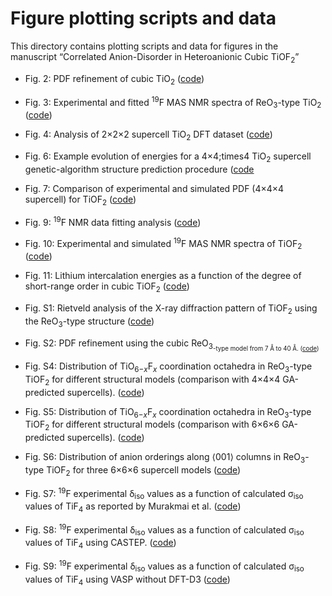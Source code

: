 # Figure plotting scripts and data

This directory contains plotting scripts and data for figures in the manuscript &ldquo;Correlated Anion-Disorder in Heteroanionic Cubic TiOF<sub>2</sub>&rdquo;

- Fig. 2: PDF refinement of cubic TiO<sub>2</sub> ([code](Plotting%20Notebooks/TiOF2%20PDF%20fitting.ipynb))
- Fig. 3: Experimental and fitted <sup>19</sup>F MAS NMR spectra of ReO<sub>3</sub>-type TiO<sub>2</sub> ([code](Plotting%20Notebooks/19F%20NMR%20spectrum%20and%20fitting.ipynb))
- Fig. 4: Analysis of 2&times;2&times;2 supercell TiO<sub>2</sub> DFT dataset ([code](Plotting%20Notebooks/DFT%20+%20CE%20data%20plotting.ipynb))
- Fig. 6: Example evolution of energies for a 4&times;4;times4 TiO<sub>2</sub> supercell genetic-algorithm structure prediction procedure ([code](Plotting%20Notebooks/Plotting%20genetic%20algorithm%20optimisation%20for%20TiOF2%204x4x4.ipynb)
- Fig. 7: Comparison of experimental and simulated PDF (4&times;4&times;4 supercell) for TiOF<sub>2</sub> ([code](Plotting%20Notebooks/TiOF2%20PDF%20fitting.ipynb))
- Fig. 9: <sup>19</sup>F NMR data fitting analysis ([code](Plotting%20Notebooks/19F%20NMR%20data%20fitting.ipynb))
- Fig. 10: Experimental and simulated <sup>19</sup>F MAS NMR spectra of TiOF<sub>2</sub> ([code](Plotting%20Notebooks/19F%20NMR%20spectrum%20and%20fitting.ipynb))
- Fig. 11: Lithium intercalation energies as a function of the degree of short-range order in cubic TiOF<sub>2</sub> ([code](Plotting%20Notebooks/TiOF2_Li_intercalation.ipynb))

- Fig. S1: Rietveld analysis of the X-ray diffraction pattern of TiOF<sub>2</sub> using the ReO<sub>3</sub>-type structure ([code](Plotting%20Notebooks/TiOF2%20XRD%20Rietveld.ipynb))
- Fig. S2: PDF refinement using the cubic ReO<sub>3<sub>-type model from 7 &#8491; to 40 &#8491;. ([code](Plotting%20Notebooks/TiOF2%20PDF%20fitting.ipynb))
- Fig. S4: Distribution of TiO<sub>6−<i>x</i></sub>F<sub><i>x</i></sub> coordination octahedra in ReO<sub>3</sub>-type TiOF<sub>2</sub> for different structural models (comparison with 4&times;4&times;4 GA-predicted supercells). ([code](Plotting%20Notebooks/4x4x4_GA_analysis.ipynb))
- Fig. S5: Distribution of TiO<sub>6−<i>x</i></sub>F<sub><i>x</i></sub> coordination octahedra in ReO<sub>3</sub>-type TiOF<sub>2</sub> for different structural models (comparison with 6&times;6&times;6 GA-predicted supercells). ([code](Plotting%20Notebooks/6x6x6_GA_analysis.ipynb))
- Fig. S6: Distribution of anion orderings along ⟨001⟩ columns in ReO<sub>3</sub>-type TiOF<sub>2</sub> for three 6&times;6&times;6 supercell models ([code](Plotting%20Notebooks/6x6x6_GA_analysis.ipynb))
- Fig. S7: <sup>19</sup>F experimental &delta;<sub>iso</sub> values as a function of calculated &sigma;<sub>iso</sub> values of TiF<sub>4</sub> as reported by Murakmai et al. ([code](Plotting%20Notebooks/19F%20NMR%20data%20fitting%20other%20DFT%20data.ipynb))
- Fig. S8: <sup>19</sup>F experimental &delta;<sub>iso</sub> values as a function of calculated &sigma;<sub>iso</sub> values of TiF<sub>4</sub> using CASTEP. ([code](Plotting%20Notebooks/19F%20NMR%20data%20fitting%20other%20DFT%20data.ipynb))
- Fig. S9: <sup>19</sup>F experimental &delta;<sub>iso</sub> values as a function of calculated &sigma;<sub>iso</sub> values of TiF<sub>4</sub> using VASP without DFT-D3 ([code](Plotting%20Notebooks/19F%20NMR%20data%20fitting%20other%20DFT%20data.ipynb))

